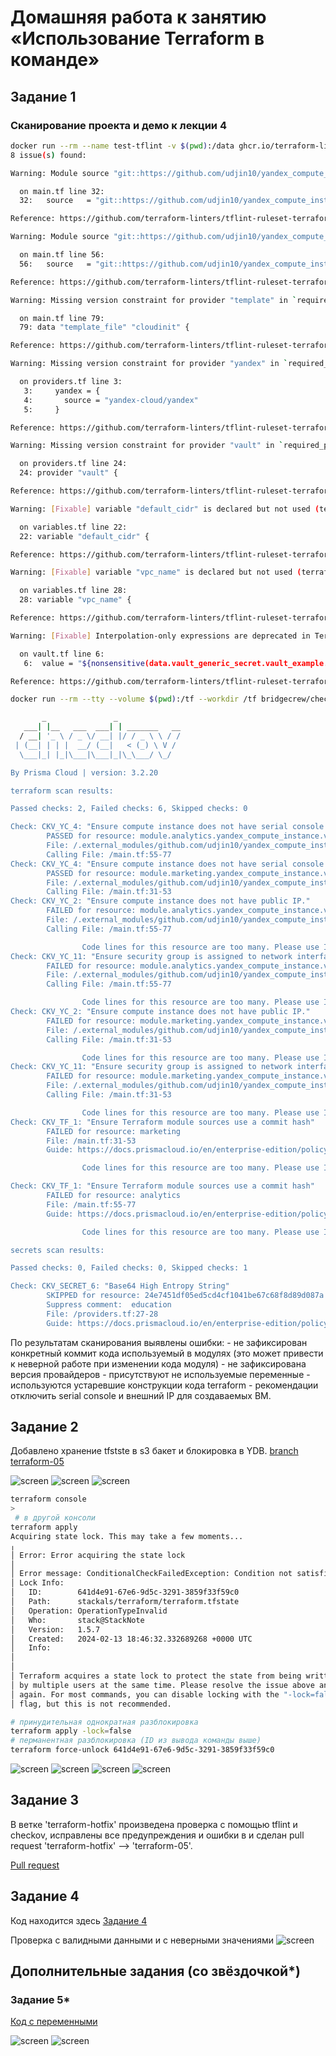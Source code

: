 # Домашняя работа к занятию «Использование Terraform в команде»

## Задание 1

### Сканирование проекта и демо к лекции 4

```bash
docker run --rm --name test-tflint -v $(pwd):/data ghcr.io/terraform-linters/tflint
8 issue(s) found:

Warning: Module source "git::https://github.com/udjin10/yandex_compute_instance.git?ref=main" uses a default branch as ref (main) (terraform_module_pinned_source)

  on main.tf line 32:
  32:   source   = "git::https://github.com/udjin10/yandex_compute_instance.git?ref=main"

Reference: https://github.com/terraform-linters/tflint-ruleset-terraform/blob/v0.5.0/docs/rules/terraform_module_pinned_source.md

Warning: Module source "git::https://github.com/udjin10/yandex_compute_instance.git?ref=main" uses a default branch as ref (main) (terraform_module_pinned_source)

  on main.tf line 56:
  56:   source   = "git::https://github.com/udjin10/yandex_compute_instance.git?ref=main"

Reference: https://github.com/terraform-linters/tflint-ruleset-terraform/blob/v0.5.0/docs/rules/terraform_module_pinned_source.md

Warning: Missing version constraint for provider "template" in `required_providers` (terraform_required_providers)

  on main.tf line 79:
  79: data "template_file" "cloudinit" {

Reference: https://github.com/terraform-linters/tflint-ruleset-terraform/blob/v0.5.0/docs/rules/terraform_required_providers.md

Warning: Missing version constraint for provider "yandex" in `required_providers` (terraform_required_providers)

  on providers.tf line 3:
   3:     yandex = {
   4:       source = "yandex-cloud/yandex"
   5:     }

Reference: https://github.com/terraform-linters/tflint-ruleset-terraform/blob/v0.5.0/docs/rules/terraform_required_providers.md

Warning: Missing version constraint for provider "vault" in `required_providers` (terraform_required_providers)

  on providers.tf line 24:
  24: provider "vault" {

Reference: https://github.com/terraform-linters/tflint-ruleset-terraform/blob/v0.5.0/docs/rules/terraform_required_providers.md

Warning: [Fixable] variable "default_cidr" is declared but not used (terraform_unused_declarations)

  on variables.tf line 22:
  22: variable "default_cidr" {

Reference: https://github.com/terraform-linters/tflint-ruleset-terraform/blob/v0.5.0/docs/rules/terraform_unused_declarations.md

Warning: [Fixable] variable "vpc_name" is declared but not used (terraform_unused_declarations)

  on variables.tf line 28:
  28: variable "vpc_name" {

Reference: https://github.com/terraform-linters/tflint-ruleset-terraform/blob/v0.5.0/docs/rules/terraform_unused_declarations.md

Warning: [Fixable] Interpolation-only expressions are deprecated in Terraform v0.12.14 (terraform_deprecated_interpolation)

  on vault.tf line 6:
   6:  value = "${nonsensitive(data.vault_generic_secret.vault_example.data)}"

Reference: https://github.com/terraform-linters/tflint-ruleset-terraform/blob/v0.5.0/docs/rules/terraform_deprecated_interpolation.md
```

```bash
docker run --rm --tty --volume $(pwd):/tf --workdir /tf bridgecrew/checkov --download-external-modules true --directory /tf

       _               _
   ___| |__   ___  ___| | _______   __
  / __| '_ \ / _ \/ __| |/ / _ \ \ / /
 | (__| | | |  __/ (__|   < (_) \ V /
  \___|_| |_|\___|\___|_|\_\___/ \_/

By Prisma Cloud | version: 3.2.20

terraform scan results:

Passed checks: 2, Failed checks: 6, Skipped checks: 0

Check: CKV_YC_4: "Ensure compute instance does not have serial console enabled."
        PASSED for resource: module.analytics.yandex_compute_instance.vm[0]
        File: /.external_modules/github.com/udjin10/yandex_compute_instance/main/main.tf:24-73
        Calling File: /main.tf:55-77
Check: CKV_YC_4: "Ensure compute instance does not have serial console enabled."
        PASSED for resource: module.marketing.yandex_compute_instance.vm[0]
        File: /.external_modules/github.com/udjin10/yandex_compute_instance/main/main.tf:24-73
        Calling File: /main.tf:31-53
Check: CKV_YC_2: "Ensure compute instance does not have public IP."
        FAILED for resource: module.analytics.yandex_compute_instance.vm[0]
        File: /.external_modules/github.com/udjin10/yandex_compute_instance/main/main.tf:24-73
        Calling File: /main.tf:55-77

                Code lines for this resource are too many. Please use IDE of your choice to review the file.
Check: CKV_YC_11: "Ensure security group is assigned to network interface."
        FAILED for resource: module.analytics.yandex_compute_instance.vm[0]
        File: /.external_modules/github.com/udjin10/yandex_compute_instance/main/main.tf:24-73
        Calling File: /main.tf:55-77

                Code lines for this resource are too many. Please use IDE of your choice to review the file.
Check: CKV_YC_2: "Ensure compute instance does not have public IP."
        FAILED for resource: module.marketing.yandex_compute_instance.vm[0]
        File: /.external_modules/github.com/udjin10/yandex_compute_instance/main/main.tf:24-73
        Calling File: /main.tf:31-53

                Code lines for this resource are too many. Please use IDE of your choice to review the file.
Check: CKV_YC_11: "Ensure security group is assigned to network interface."
        FAILED for resource: module.marketing.yandex_compute_instance.vm[0]
        File: /.external_modules/github.com/udjin10/yandex_compute_instance/main/main.tf:24-73
        Calling File: /main.tf:31-53

                Code lines for this resource are too many. Please use IDE of your choice to review the file.
Check: CKV_TF_1: "Ensure Terraform module sources use a commit hash"
        FAILED for resource: marketing
        File: /main.tf:31-53
        Guide: https://docs.prismacloud.io/en/enterprise-edition/policy-reference/supply-chain-policies/terraform-policies/ensure-terraform-module-sources-use-git-url-with-commit-hash-revision

                Code lines for this resource are too many. Please use IDE of your choice to review the file.

Check: CKV_TF_1: "Ensure Terraform module sources use a commit hash"
        FAILED for resource: analytics
        File: /main.tf:55-77
        Guide: https://docs.prismacloud.io/en/enterprise-edition/policy-reference/supply-chain-policies/terraform-policies/ensure-terraform-module-sources-use-git-url-with-commit-hash-revision

                Code lines for this resource are too many. Please use IDE of your choice to review the file.

secrets scan results:

Passed checks: 0, Failed checks: 0, Skipped checks: 1

Check: CKV_SECRET_6: "Base64 High Entropy String"
        SKIPPED for resource: 24e7451df05ed5cd4cf1041be67c68f8d89d087a
        Suppress comment:  education
        File: /providers.tf:27-28
        Guide: https://docs.prismacloud.io/en/enterprise-edition/policy-reference/secrets-policies/secrets-policy-index/git-secrets-6

```

По результатам сканирования выявлены ошибки:
    - не зафиксирован конкретный коммит кода используемый в модулях (это может привести к неверной работе при изменении кода модуля)
    - не зафиксирована версия провайдеров
    - присутствуют не используемые переменные
    - используются устаревшие конструкции кода terraform
    - рекомендации отключить serial console и внешний IP для создаваемых ВМ.

## Задание 2

Добавлено хранение tfstste в s3 бакет и блокировка в YDB.
[branch terraform-05]()

![screen](./screen/Screenshot2024-02-13-212136.png)
![screen](./screen/Screenshot2024-02-13-213625.png)
![screen](./screen/Screenshot2024-02-13-214327.png)

```bash
terraform console
>
 # в другой консоли
terraform apply
Acquiring state lock. This may take a few moments...
╷
│ Error: Error acquiring the state lock
│
│ Error message: ConditionalCheckFailedException: Condition not satisfied
│ Lock Info:
│   ID:        641d4e91-67e6-9d5c-3291-3859f33f59c0
│   Path:      stackals/terraform/terraform.tfstate
│   Operation: OperationTypeInvalid
│   Who:       stack@StackNote
│   Version:   1.5.7
│   Created:   2024-02-13 18:46:32.332689268 +0000 UTC
│   Info:
│
│
│ Terraform acquires a state lock to protect the state from being written
│ by multiple users at the same time. Please resolve the issue above and try
│ again. For most commands, you can disable locking with the "-lock=false"
│ flag, but this is not recommended.

# принудительная однократная разблокировка
terraform apply -lock=false
# перманентная разблокировка (ID из вывода команды выше)
terraform force-unlock 641d4e91-67e6-9d5c-3291-3859f33f59c0
```

![screen](./screen/Screenshot2024-02-13-214723.png)
![screen](./screen/Screenshot2024-02-13-214855.png)
![screen](./screen/Screenshot2024-02-13-215740.png)
![screen](./screen/Screenshot2024-02-13-220932.png)

## Задание 3  

В ветке 'terraform-hotfix' произведена проверка с помощью tflint и checkov, исправлены все предупреждения и ошибки в и сделан pull request 'terraform-hotfix' --> 'terraform-05'.

[Pull request](https://github.com/StackAls/nl-homeworks/pull/1)

## Задание 4

Код находится здесь [Задание 4](./src/)

Проверка с валидными данными и с неверными значениями
![screen](./screen/Screenshot2024-02-13-222044.png)

## Дополнительные задания (со звёздочкой*)

### Задание 5*

[Код с переменными](./src/variables.tf)

![screen](./screen/Screenshot2024-02-13-222523.png)
![screen](./screen/Screenshot2024-02-13-223234.png)
